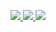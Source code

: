 <p align="center">
  <a href="https://twitter.com/m4r10c4nd3l4">
    <img src="https://img.shields.io/badge/-m4r10c4nd3l4-grey?style=for-the-badge&logo=twitter&logoColor=white">
  </a>
  <a href="https://www.linkedin.com/in/mario-candela-95a591b0/">
    <img src="https://img.shields.io/badge/-mario%20candela-grey?style=for-the-badge&logo=linkedin">
  </a>
  <a href="https://hackerone.com/m4r10?type=user">
    <img src="https://img.shields.io/badge/-m4r10-grey?style=for-the-badge&logo=hackerone">
  </a>
</p>